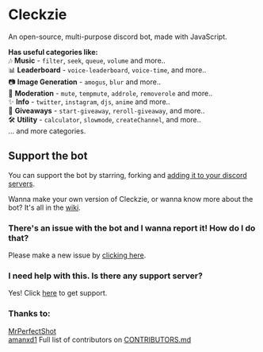 # Cleckzie
An open-source, multi-purpose discord bot, made with JavaScript.


**Has useful categories like:** <br>
🎶 **Music** - `filter`, `seek`, `queue`, `volume` and more.. <br>
📊 **Leaderboard** - `voice-leaderboard`, `voice-time`, and more.. <br>
📷 **Image Generation** - `amogus`, `blur` and more.. <br>
🔨 **Moderation** - `mute`, `tempmute`, `addrole`, `removerole` and more.. <br>
✨ **Info** - `twitter`, `instagram`, `djs`, `anime` and more.. <br>
🎁 **Giveaways** - `start-giveaway`, `reroll-giveaway`, and more.. <br>
🛠 **Utility** - `calculator`, `slowmode`, `createChannel`, and more.. <br>
... and more categories.

## Support the bot
You can support the bot by starring, forking and  [adding it to your discord servers](https://dsc.gg/cleckzie).

Wanna make your own version of Cleckzie, or wanna know more about the bot? It's all in the [wiki](https://github.com/spreehertz/cleckzie/wiki).

### There's an issue with the bot and I wanna report it! How do I do that?

Please make a new issue by [clicking here](https://github.com/SpreeHertz/Cleckzie/issues).

### I need help with this. Is there any support server?
Yes! Click [here](https://discord.gg/KCzWPGJWtk) to get support.

### Thanks to:
[MrPerfectShot](https://github.com/mrperfectshot) <br>
[amanxd1](https://github.com/amanxd1)
Full list of contributors on [CONTRIBUTORS.md](https://github.com/spreehertz/cleckzie)
